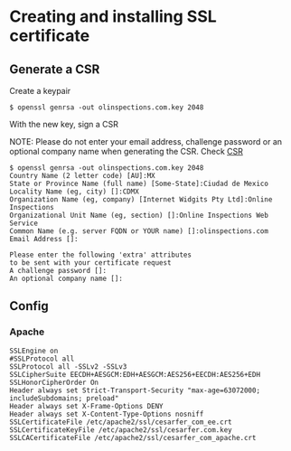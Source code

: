 # Creating and installing SSL certificate

## Generate a CSR

Create a keypair

    $ openssl genrsa -out olinspections.com.key 2048

With the new key, sign a CSR

NOTE: Please do not enter your email address, challenge password or an optional company name when generating the CSR. Check [CSR](https://ssltools.digicert.com/checker/views/csrCheck.jsp)

    $ openssl genrsa -out olinspections.com.key 2048
    Country Name (2 letter code) [AU]:MX
    State or Province Name (full name) [Some-State]:Ciudad de Mexico
    Locality Name (eg, city) []:CDMX
    Organization Name (eg, company) [Internet Widgits Pty Ltd]:Online Inspections
    Organizational Unit Name (eg, section) []:Online Inspections Web Service
    Common Name (e.g. server FQDN or YOUR name) []:olinspections.com
    Email Address []:

    Please enter the following 'extra' attributes
    to be sent with your certificate request
    A challenge password []:
    An optional company name []:

## Config

### Apache

    SSLEngine on
    #SSLProtocol all
    SSLProtocol all -SSLv2 -SSLv3
    SSLCipherSuite EECDH+AESGCM:EDH+AESGCM:AES256+EECDH:AES256+EDH
    SSLHonorCipherOrder On
    Header always set Strict-Transport-Security "max-age=63072000; includeSubdomains; preload"
    Header always set X-Frame-Options DENY
    Header always set X-Content-Type-Options nosniff
    SSLCertificateFile /etc/apache2/ssl/cesarfer_com_ee.crt
    SSLCertificateKeyFile /etc/apache2/ssl/cesarfer.com.key
    SSLCACertificateFile /etc/apache2/ssl/cesarfer_com_apache.crt
    
    
